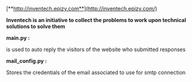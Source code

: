 [**http://inventech.epizy.com**](http://inventech.epizy.com/)

**Inventech is an initiative to collect the problems to work upon technical solutions to solve them**

**main.py :**

is used to auto reply the visitors of the website who submitted responses

**mail\_config.py :**

Stores the credentials of the email associated to use for smtp connection
